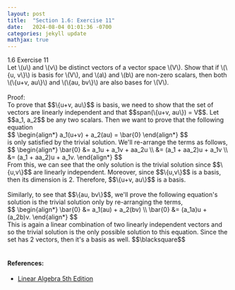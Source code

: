 ```yaml
---
layout: post
title:  "Section 1.6: Exercise 11"
date:   2024-08-04 01:01:36 -0700
categories: jekyll update
mathjax: true
---
```

<div class="ydiv">
1.6 Exercise 11
</div>
<div class="ybdiv">
Let \(u\) and \(v\) be distinct vectors of a vector space \(V\). Show that if \(\{u, v\}\) is basis for \(V\), and \(a\) and \(b\) are non-zero scalars, then both \(\{u+v, au\}\) and \(\{au, bv\}\) are also bases for \(V\).
</div>
<br>
Proof: 
<br>
To prove that $$\{u+v, au\}$$ is basis, we need to show that the set of vectors are linearly independent and that $$span(\{u+v, au\}) = V$$. Let $$a_1, a_2$$ be any two scalars. Then we want to prove that the following equation
<div>
	$$
	\begin{align*}
	a_1(u+v) + a_2(au) = \bar{0}
	\end{align*}
	$$
</div>
is only satisfied by the trivial solution. We'll re-arrange the terms as follows,
<div>
	$$
	\begin{align*}
	\bar{0} &= a_1u + a_1v + aa_2u  \\
	&= (a_1 + aa_2)u + a_1v \\
	&= (a_1 + aa_2)u + a_1v.
	\end{align*}
	$$
</div>
From this, we can see that the only solution is the trivial solution since $$\{u,v\}$$ are linearly independent. Moreover, since $$\{u,v\}$$ is a basis, then its dimension is 2. Therefore, $$\{u+v, au\}$$ is a basis.
<br>
<br>
Similarly, to see that $$\{au, bv\}$$, we'll prove the following equation's solution is the trivial solution only by re-arranging the terms,
<div>
	$$
	\begin{align*}
	\bar{0} &= a_1(au) + a_2(bv) \\
	\bar{0} &= (a_1a)u + (a_2b)v.
	\end{align*}
	$$
</div>
This is again a linear combination of two linearly independent vectors and so the trivial solution is the only possible solution to this equation. Since the set has 2 vectors, then it's a basis as well. $$\blacksquare$$
<br>
<br>
<!------------------------------------------------------------------------------------>
<h4><b>References:</b></h4>
<ul>
<li><a href="https://www.amazon.com/Linear-Algebra-5th-Stephen-Friedberg/dp/0134860241/ref=tmm_hrd_swatch_0?_encoding=UTF8&qid=&sr=">Linear Algebra 5th Edition</a></li>
</ul>

























